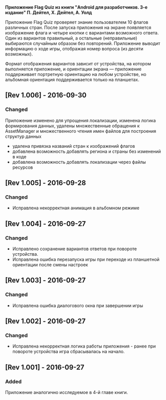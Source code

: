 <b>Приложение Flag Quiz из книги "Android для разработчиков. 3-е издание" П. Дейтел, Х. Дейтел, А. Уолд</b>

Приложение Flag Quiz проверяет знание пользователем 10 флагов различных стран. 
После запуска приложения на экране появляется изображение флага и четыре кнопки с вариантами возможного ответа. 
Один из вариантов правильный, а остальные (неправильные) выбираются случайным образом без повторений. 
Приложение выводит информацию о ходе игры, отображая номер вопроса (из десяти возможных).

Формат отображения вариантов зависит от устройства, на котором выполняется приложение, и ориентации экрана — 
приложение поддерживает портретную ориентацию на любом устройстве, но альбомная ориентация поддерживается только на планшетах.

## [Rev 1.006] - 2016-09-30
### Changed
Приложение изменено для упрощения локализации, изменена логика формирования данных, удалены множественные обращения к AssetManager и множественного чтения имен файлов для построения структур данных
- удалена привязка названий стран к изображений флагов
- добавлена возможность добавлять региона и страны без изменений в коде
- добавлена возможность добавлять локализации через файлы ресурсов

## [Rev 1.005] - 2016-09-28
### Changed
- Исправлена некорректная анимация в альбомном режиме

## [Rev 1.004] - 2016-09-27
### Changed
- Исправлено сохранение вариантов ответов при повороте устройства. 
- Исправлена ошибка перезапуска игры при переходе из планшетной ориентации после смены настроек

## [Rev 1.003] - 2016-09-27
### Changed
- Исправлена ошибка диалогового окна при завершении игры

## [Rev 1.002] - 2016-09-27
### Changed
- Исправлена некорректная логика работы приложения - ранее при повороте устройства игра сбрасывалась на начало.

## [Rev 1.001] - 2016-09-27
### Added
Приложение аналогично исследуемое в 4-й главе книги.


